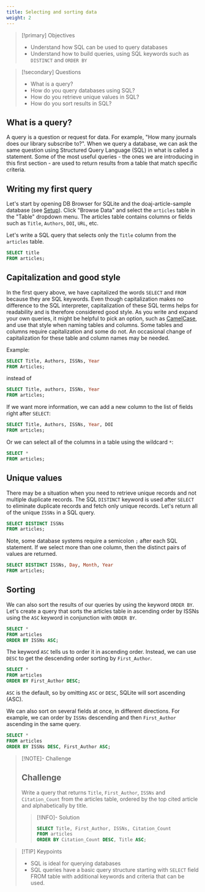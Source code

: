 ```yaml
---
title: Selecting and sorting data
weight: 2
---
```


> [!primary] Objectives
> - Understand how SQL can be used to query databases
> - Understand how to build queries, using SQL keywords such as `DISTINCT` and `ORDER BY`

> [!secondary] Questions
> - What is a query?
> - How do you query databases using SQL?
> - How do you retrieve unique values in SQL?
> - How do you sort results in SQL?


## What is a query?

A query is a question or request for data. For example, "How many journals does our library subscribe to?". When we query a database, we can ask the same question using Structured Query Language (SQL) in what is called a statement. Some of the most useful queries - the ones we are introducing in this first section - are used to return results from a table that match specific criteria.

## Writing my first query

Let's start by opening DB Browser for SQLite and the doaj-article-sample database (see [Setup](/)). Click "Browse Data" and select the `articles` table in the "Table" dropdown menu. The articles table contains columns or fields such as `Title`, `Authors`, `DOI`, `URL`, etc.

Let's write a SQL query that selects only the `Title` column from the `articles` table.

```sql
SELECT title
FROM articles;
```

## Capitalization and good style

In the first query above, we have capitalized the words `SELECT` and `FROM` because they are SQL keywords. Even though capitalization makes no difference to the SQL interpreter, capitalization of these SQL terms helps for readability and is therefore considered good style. As you write and expand your own queries, it might be helpful to pick an option, such as [CamelCase](https://en.wikipedia.org/wiki/Camel_case), and use that style when naming tables and columns. Some tables and columns require capitalization and some do not. An occasional change of capitalization for these table and column names may be needed.

Example:

```sql
SELECT Title, Authors, ISSNs, Year
FROM Articles;
```

instead of

```sql
SELECT Title, authors, ISSNs, Year
FROM articles;
```

If we want more information, we can add a new column to the list of fields right after `SELECT`:

```sql
SELECT Title, Authors, ISSNs, Year, DOI
FROM articles;
```

Or we can select all of the columns in a table using the wildcard `*`:

```sql
SELECT *
FROM articles;
```

## Unique values

There may be a situation when you need to retrieve unique records and not multiple duplicate records. The SQL `DISTINCT` keyword is used after `SELECT` to eliminate duplicate records and fetch only unique records. Let's return all of the unique `ISSNs` in a SQL query.

```sql
SELECT DISTINCT ISSNs
FROM articles;
```

Note, some database systems require a semicolon `;` after each SQL statement. If we select more than one column, then the distinct pairs of values are returned.

```sql
SELECT DISTINCT ISSNs, Day, Month, Year
FROM articles;
```

## Sorting

We can also sort the results of our queries by using the keyword `ORDER BY`. Let's create a query that sorts the articles table in ascending order by ISSNs using the `ASC` keyword in conjunction with `ORDER BY`.

```sql
SELECT *
FROM articles
ORDER BY ISSNs ASC;
```

The keyword `ASC` tells us to order it in ascending order. Instead, we can use `DESC` to get the descending order sorting by `First_Author`.

```sql
SELECT *
FROM articles
ORDER BY First_Author DESC;
```

`ASC` is the default, so by omitting `ASC` or `DESC`, SQLite will sort ascending (ASC).

We can also sort on several fields at once, in different directions. For example, we can order by `ISSNs` descending and then `First_Author` ascending in the same query.

```sql
SELECT *
FROM articles
ORDER BY ISSNs DESC, First_Author ASC;
```

> [!NOTE]- Challenge
> ## Challenge
> Write a query that returns `Title`, `First_Author`, `ISSNs` and `Citation_Count` from
> the articles table, ordered by the top cited article and alphabetically by title.
>
> > [!INFO]- Solution
> > ```sql
> > SELECT Title, First_Author, ISSNs, Citation_Count
> > FROM articles
> > ORDER BY Citation_Count DESC, Title ASC;
> > ```


> [!TIP] Keypoints
> - SQL is ideal for querying databases
> - SQL queries have a basic query structure starting with `SELECT` field FROM table with additional keywords and criteria that can be used.



